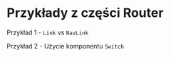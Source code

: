 # Przykłady z części Router

Przykład 1 - `Link` vs `NavLink`

Przykład 2 - Użycie komponentu `Switch`

